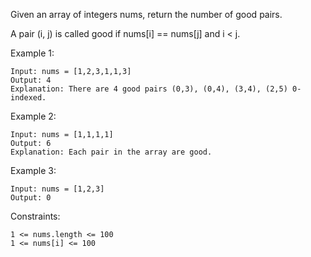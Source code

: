 Given an array of integers nums, return the number of good pairs.

A pair (i, j) is called good if nums[i] == nums[j] and i < j.

Example 1:

    Input: nums = [1,2,3,1,1,3]
    Output: 4
    Explanation: There are 4 good pairs (0,3), (0,4), (3,4), (2,5) 0-indexed.

Example 2:

    Input: nums = [1,1,1,1]
    Output: 6
    Explanation: Each pair in the array are good.
Example 3:

    Input: nums = [1,2,3]
    Output: 0
 

Constraints:

    1 <= nums.length <= 100
    1 <= nums[i] <= 100